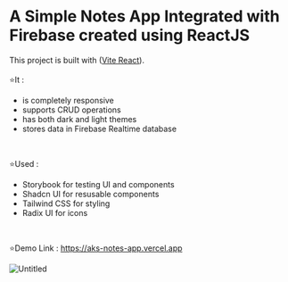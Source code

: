 # A Simple Notes App Integrated with Firebase created using ReactJS

This project is built with ([Vite React](https://vitejs.dev/guide)).
</br></br>
⭐It :

<ul>
  <li>is completely responsive</li>
  <li>supports CRUD operations</li>
  <li>has both dark and light themes</li>
  <li>stores data in Firebase Realtime database</li>
</ul>
</br>

⭐Used :

<ul>
<!--   <li>Zustand for state management</li> -->
<!--   <li>React dnd-kit for drag and drop</li> -->
  <li>Storybook for testing UI and components</li>
  <li>Shadcn UI for resusable components</li>
  <li>Tailwind CSS for styling</li> 
  <li>Radix UI for icons</li>
</ul>
</br>

⭐Demo Link : https://aks-notes-app.vercel.app
</br>

![Untitled](https://github.com/Akshaypmna18/notes-app/assets/67232475/fd3709ff-c082-4365-b969-0dec3b41bc82)


